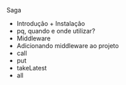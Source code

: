 Saga
- Introdução + Instalação
- pq, quando e onde utilizar?
- Middleware
- Adicionando middleware ao projeto
- call
- put
- takeLatest
- all